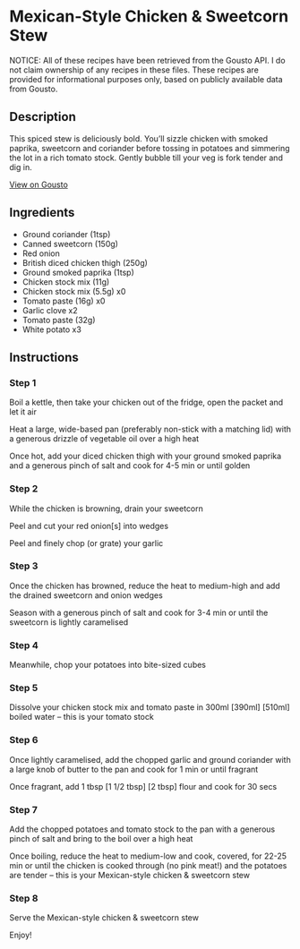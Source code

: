 # Mexican-Style Chicken & Sweetcorn Stew

NOTICE: All of these recipes have been retrieved from the Gousto API. I do not claim ownership of any recipes in these files. These recipes are provided for informational purposes only, based on publicly available data from Gousto.

## Description

This spiced stew is deliciously bold. You’ll sizzle chicken with smoked paprika, sweetcorn and coriander before tossing in potatoes and simmering the lot in a rich tomato stock. Gently bubble till your veg is fork tender and dig in. 

[View on Gousto](https://www.gousto.co.uk/recipes/cookbook/mexican-style-chicken-sweetcorn-stew)

## Ingredients

- Ground coriander (1tsp)
- Canned sweetcorn (150g)
- Red onion
- British diced chicken thigh (250g)
- Ground smoked paprika (1tsp)
- Chicken stock mix (11g)
- Chicken stock mix (5.5g) x0
- Tomato paste (16g) x0
- Garlic clove x2
- Tomato paste (32g)
- White potato x3

## Instructions


### Step 1

Boil a kettle, then take your chicken out of the fridge, open the packet and let it air

Heat a large, wide-based pan (preferably non-stick with a matching lid) with a generous drizzle of vegetable oil over a high heat

Once hot, add your diced chicken thigh with your ground smoked paprika and a generous pinch of salt and cook for 4-5 min or until golden


### Step 2

While the chicken is browning, drain your sweetcorn

Peel and cut your red onion[s] into wedges

Peel and finely chop (or grate) your garlic


### Step 3

Once the chicken has browned, reduce the heat to medium-high and add the drained sweetcorn and onion wedges

Season with a generous pinch of salt and cook for 3-4 min or until the sweetcorn is lightly caramelised


### Step 4

Meanwhile, chop your potatoes into bite-sized cubes


### Step 5

Dissolve your chicken stock mix and tomato paste in 300ml <span class="text-purple">[390ml]</span><span class="text-danger"> [510ml] </span>boiled water – this is your tomato stock


### Step 6

Once lightly caramelised, add the chopped garlic and ground coriander with a large knob of butter to the pan and cook for 1 min or until fragrant

Once fragrant, add 1 tbsp <span class="text-purple">[1 1/2 tbsp]</span> <span class="text-danger">[2 tbsp] </span>flour and cook for 30 secs


### Step 7

Add the chopped potatoes and tomato stock to the pan with a generous pinch of salt and bring to the boil over a high heat

Once boiling, reduce the heat to medium-low and cook, covered, for 22-25 min or until the chicken is cooked through (no pink meat!) and the potatoes are tender – this is your Mexican-style chicken & sweetcorn stew

### Step 8

Serve the Mexican-style chicken & sweetcorn stew

Enjoy!

